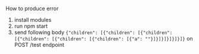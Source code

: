 How to produce error

1. install modules
2. run npm start
3. send following body `{"children": [{"children": [{"children": [{"children": [{"children": [{"children": [{"a": ""}]}]}]}]}]}]}` on POST /test endpoint